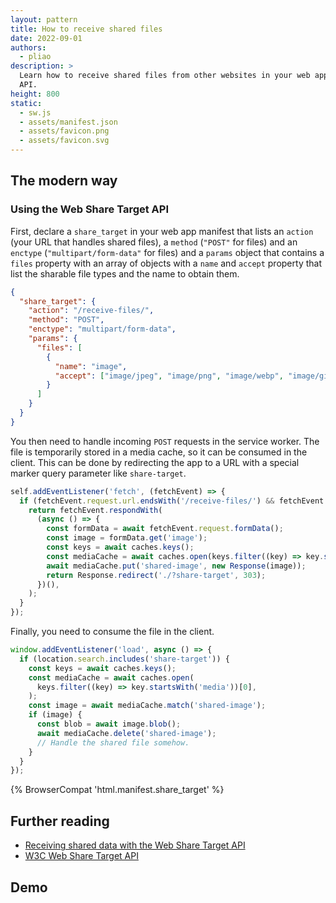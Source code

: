 ```yaml
---
layout: pattern
title: How to receive shared files
date: 2022-09-01
authors:
  - pliao
description: >
  Learn how to receive shared files from other websites in your web app with the Web Share Target
  API.
height: 800
static:
  - sw.js
  - assets/manifest.json
  - assets/favicon.png
  - assets/favicon.svg
---
```


## The modern way

### Using the Web Share Target API

First, declare a `share_target` in your web app manifest that lists an `action` (your URL that handles
shared files), a `method` (`"POST"` for files) and an `enctype` (`"multipart/form-data"` for
files) and a `params` object that contains a `files` property with an array of objects with a `name`
and `accept` property that list the sharable file types and the name to obtain them.

```json
{
  "share_target": {
    "action": "/receive-files/",
    "method": "POST",
    "enctype": "multipart/form-data",
    "params": {
      "files": [
        {
          "name": "image",
          "accept": ["image/jpeg", "image/png", "image/webp", "image/gif"]
        }
      ]
    }
  }
}
```

You then need to handle incoming `POST` requests in the service worker. The file is temporarily
stored in a media cache, so it can be consumed in the client. This can be done by redirecting the
app to a URL with a special marker query parameter like `share-target`.

```js
self.addEventListener('fetch', (fetchEvent) => {
  if (fetchEvent.request.url.endsWith('/receive-files/') && fetchEvent.request.method === 'POST') {
    return fetchEvent.respondWith(
      (async () => {
        const formData = await fetchEvent.request.formData();
        const image = formData.get('image');
        const keys = await caches.keys();
        const mediaCache = await caches.open(keys.filter((key) => key.startsWith('media'))[0]);
        await mediaCache.put('shared-image', new Response(image));
        return Response.redirect('./?share-target', 303);
      })(),
    );
  }
});
```

Finally, you need to consume the file in the client.

```js
window.addEventListener('load', async () => {
  if (location.search.includes('share-target')) {
    const keys = await caches.keys();
    const mediaCache = await caches.open(
      keys.filter((key) => key.startsWith('media'))[0],
    );
    const image = await mediaCache.match('shared-image');
    if (image) {
      const blob = await image.blob();
      await mediaCache.delete('shared-image');
      // Handle the shared file somehow.
    }
  }
});
```

{% BrowserCompat 'html.manifest.share_target' %}

## Further reading

- [Receiving shared data with the Web Share Target API](/web-share-target/)
- [W3C Web Share Target API](https://w3c.github.io/web-share-target/)

## Demo
